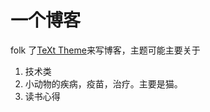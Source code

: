 # 一个博客
folk 了[TeXt Theme](https://github.com/kitian616/jekyll-TeXt-theme)来写博客，主题可能主要关于
1. 技术类
2. 小动物的疾病，疫苗，治疗。主要是猫。
3. 读书心得
